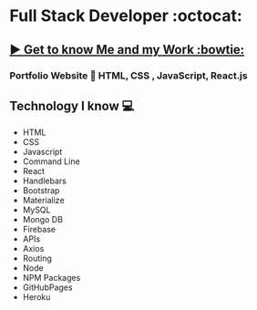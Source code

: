 # Full Stack Developer :octocat:

## [ :arrow_forward: Get to know Me and my Work :bowtie:](https://deefg.github.io/Portfolio/)

### Portfolio Website   :floppy_disk:   HTML, CSS , JavaScript, React.js

## Technology I know :computer:
* HTML
* CSS 
* Javascript 
* Command Line
* React
* Handlebars
* Bootstrap
* Materialize
* MySQL
* Mongo DB
* Firebase
* APIs
* Axios
* Routing
* Node 
* NPM Packages
* GitHubPages
* Heroku
